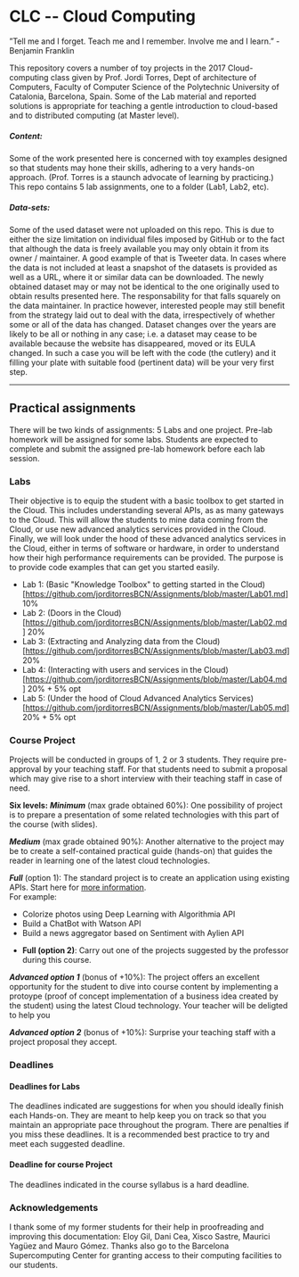 ﻿# CLC -- Cloud Computing

”Tell me and I forget. Teach me and I remember. Involve me and I learn.”
 -Benjamin Franklin



This repository covers a number of toy projects in the 2017 Cloud-computing 
class given by Prof. Jordi Torres, Dept of architecture of Computers, Faculty of 
Computer Science of the Polytechnic University of Catalonia, Barcelona, Spain. 
Some of the Lab material and reported solutions is appropriate for teaching a 
gentle introduction to cloud-based and to distributed computing (at Master level).

##### Content:
Some of the work presented here is concerned with toy examples designed so that 
students may hone their skills, adhering to a very hands-on approach. (Prof. 
Torres is a staunch advocate of learning by practicing.)
This repo contains 5 lab assignments, one to a folder (Lab1, Lab2, etc). 

##### Data-sets:
Some of the used dataset were not uploaded on this repo. This is due to either 
the size limitation on individual files imposed by GitHub or to the fact that 
although the data is freely available you may only obtain it from its owner / 
maintainer. A good example of that is Tweeter data.  In cases where the data is 
not included at least a snapshot of the datasets is provided as well as a URL, 
where it or similar data can be downloaded.  The newly obtained dataset may or 
may not be identical to the one originally used to obtain results presented here. The responsability for that falls squarely on the data maintainer. In 
practice however, interested people may still benefit from the strategy laid out 
to deal with the data, irrespectively of whether some  or all of the data has 
changed. Dataset changes over the years are likely to be all or nothing in any 
case; i.e. a dataset may cease to be available because the website has 
disappeared, moved or its EULA changed. In such a case you will be left with the 
code (the cutlery) and it filling your plate with suitable food (pertinent data) 
will be your very first step.

-----------------------------------------------------

## Practical assignments

There will be two kinds of assignments: 5 Labs and one project. Pre-lab homework will be assigned for some labs. Students are expected to complete and submit the assigned pre-lab homework before each lab session.

### Labs
Their objective is to equip the student with a basic toolbox to get started in the Cloud. This includes understanding several APIs, as as many gateways to the Cloud. This will allow the students to mine data coming from the Cloud, or use new advanced analytics services provided in the Cloud. Finally, we will look under the hood of these advanced analytics services in the Cloud, either in terms of software or hardware, in order to understand how their high performance requirements can be provided. The purpose is to provide code examples that can get you started easily.

- Lab 1: (Basic "Knowledge Toolbox" to getting started in the Cloud)[https://github.com/jorditorresBCN/Assignments/blob/master/Lab01.md] 10%
- Lab 2: (Doors in the Cloud)[https://github.com/jorditorresBCN/Assignments/blob/master/Lab02.md]                                        20%
- Lab 3: (Extracting and Analyzing data from the Cloud)[https://github.com/jorditorresBCN/Assignments/blob/master/Lab03.md]              20%
- Lab 4: (Interacting with users and services in the Cloud)[https://github.com/jorditorresBCN/Assignments/blob/master/Lab04.md]          20% + 5% opt 
- Lab 5: (Under the hood of Cloud Advanced Analytics Services)[https://github.com/jorditorresBCN/Assignments/blob/master/Lab05.md]       20% + 5% opt

### Course Project
Projects will be conducted in groups of 1, 2 or 3 students.  They require pre-approval by your teaching staff. For that students need to submit a proposal which may give rise to a short interview with their teaching staff in case of need.

**Six levels:** 
***Minimum*** (max  grade obtained 60%): One possibility of project is to prepare a presentation of some related technologies with this part of the course (with slides).

***Medium*** (max grade obtained 90%): Another alternative to the project may be to create a self-contained practical guide (hands-on) that guides the reader in learning one of the latest cloud technologies.

***Full*** (option 1): The standard project is to create an application using existing APIs. Start here for [more information](https://www.analyticsvidhya.com/blog/2017/02/6-deep-learning-applications-beginner-python/?utm_source=feedburner&utm_medium=email&utm_campaign=Feed%3A+AnalyticsVidhya+%28Analytics+Vidhya%29).<BR>
For example:<BR>
- Colorize photos using Deep Learning  with Algorithmia API
- Build a ChatBot with Watson API
- Build a news aggregator based on Sentiment with Aylien API
  
* **Full (option 2)**:  Carry out one of the projects suggested by the professor during this course.

***Advanced option 1*** (bonus of +10%):  The project offers an excellent opportunity for the student to dive into course content by implementing a protoype (proof of concept implementation of a business idea created by the student) using the latest Cloud technology. Your teacher will be deligted to help you

***Advanced option 2*** (bonus of +10%):  Surprise your teaching staff with a project proposal they accept.

### Deadlines
#### Deadlines for Labs
The deadlines indicated are suggestions for when you should ideally finish each Hands-on. They are meant to help keep you on track so that you maintain an appropriate pace throughout the program. There are penalties if you miss these deadlines. It is a recommended best practice to try and meet each suggested deadline.
#### Deadline for course Project
The deadlines indicated in the course syllabus is a hard deadline.

### Acknowledgements
I thank some of my former students for their help in proofreading and improving this documentation: Eloy Gil, Dani Cea, Xisco Sastre, Maurici Yagüez and Mauro Gómez. Thanks also go to the Barcelona Supercomputing Center for granting access to their computing facilities to our students.


